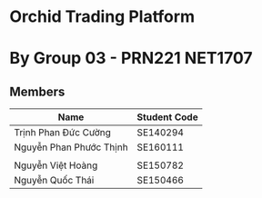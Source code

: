 # Orchid Trading Platform
# By Group 03 - PRN221 NET1707
## Members
| Name  | Student Code|
|---|---|
| Trịnh Phan Đức Cường| SE140294 |
| Nguyễn Phan Phước Thịnh | SE160111 |
| | |
| Nguyễn Việt Hoàng| SE150782 |
| Nguyễn Quốc Thái | SE150466 | 

